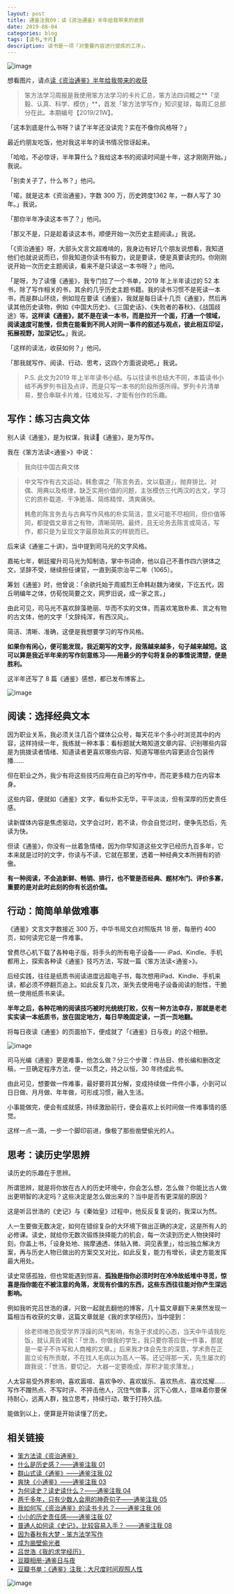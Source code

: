 ```yaml
---
layout: post
title: 通鉴注我09：读《资治通鉴》半年给我带来的收获
date: 2019-08-04
categories: blog
tags: [读书,卡片]
description: 读书是一项「对重要内容进行提炼的工序」。
---
```



![image](https://upload-images.jianshu.io/upload_images/32598-09526fc72b453160?imageMogr2/auto-orient/strip%7CimageView2/2/w/1240)

想看图片，请点[读《资治通鉴》半年给我带来的收获](https://mp.weixin.qq.com/s?__biz=MzA4MTQ0NDQxNg==&mid=2650640223&idx=1&sn=6cb0967ce0b5b6c72f7dc7caaa989842&chksm=879dc470b0ea4d661660f42af807d5397cc925edaa2e76a6b911b2b2f7d5c20f878dfac34f16&token=1061569471&lang=zh_CN#rd)


> 笨方法学习周报是我使用笨方法学习的卡片汇总，笨方法四词概之**「坚毅、认真、科学、模仿」**，首发「笨方法学写作」知识星球，每周汇总部分在此。本期编号【2019/21W】。

「这本到底是什么书呀？读了半年还没读完？实在不像你风格呀？」

最近约朋友吃饭，他对我这半年的读书情况惊讶起来。

「哈哈，不必惊讶，半年算什么？我给这本书的阅读时间是十年，这才刚刚开始。」我说。

「别卖关子了，什么书？」他问。

「喏，就是这本《资治通鉴》，字数 300 万，历史跨度1362 年，一群人写了 30 年。」我说。

「那你半年净读这本书了？」他问。

「那又不是，只是趁着读这本书，顺便开始一次历史主题阅读。」我说。

「《资治通鉴》呀，大部头文言文超难啃的，我身边有好几个朋友说想看，我知道他们也就说说而已，但我知道你读书有毅力，说是要读，便是真要读完的。你刚刚说开始一次历史主题阅读，看来不是只读这一本书呀？」他问。

「是呀，为了读懂《通鉴》，我专门拉了一个书单，2019 年上半年读过的 52 本书，除了写作相关的书，其余的几乎历史主题书籍。我的读书习惯不是死读一本书，而是群山环绕，例如现在要读《通鉴》，我就是每日读十几页《通鉴》，然后再读其他历史读物，例如《中国大历史》、《三国史话》、《失败者的春秋》、《战国歧途》等。**这样读《通鉴》，就不是在读一本书，而是拉开一个面，打通一个领域，阅读速度可能慢，但贵在能看到不同人对同一事件的叙述与观点，彼此相互印证，拓展视野，加深记忆。**」我说。

「这样的读法，收获如何？」他问。

「那我就写作、阅读、行动、思考，这四个方面说说吧。」我说。

> P.S. 此文为2019 年上半年读书小结。与以往读书总结大不同，本篇读书小结不再罗列书目及点评，而是只写一本书的阶段所感所得。罗列卡片清单易，整合串联卡片难，往难处写，才能有创作的乐趣。

## 写作：练习古典文体

别人读《通鉴》，是为权谋，我读《通鉴》，是为写作。

我在《笨方法读<通鉴>》中说：

> 我向往中国古典文体

> 中文写作有古文运动，韩愈谓之「陈言务去，文以载道」，抛弃排比、对偶、用典以及格律，缺乏实用价值的问题，主张模仿三代两汉的古文，学习它的质朴载道、干净脆落、简练精悍、清爽痛快。
> 
> 韩愈的陈言务去与古典写作风格的朴实简洁，意义可能不尽相同，但价值等同，都提倡文章言之有物，清晰简明。最终，且无论务去陈言或简洁，写作，都只是为呈现文字最原始真实的样貌而已。

后来读《通鉴二十讲》，当中提到司马光的文字风格。

嘉祐七年，朝廷擢升司马光为知制诰，掌中书词命，他以自己不善作四六骈体之文，坚辞不受，继续担任谏官，一直到英宗治平二年（1065）。

筹划《通鉴》时，他曾说：「余欲托始于周威烈王命韩赵魏为诸侯，下讫五代，因丘明编年之体，仿荀悦简要之文，网罗旧说，成一家之言。」

由此可见，司马光不喜欢辞藻艳丽、华而不实的文体，而喜欢笔致朴素、言之有物的古文体，他的文字「文辞纯浑，有西汉风」。

简洁、清晰、准确，这便是我想要学习的写作风格。

**如果你有闲心，便可能发现，我近期写的文字，段落越来越多，句子越来越短。这可以算是我近半年来的写作刻意练习——用最少的字句将复杂的事情说清楚，便是胜利。**

这半年还写了 8 篇《通鉴》感想，都已发布博客上。

![image](https://upload-images.jianshu.io/upload_images/32598-9a28e00ff5dbcf9d?imageMogr2/auto-orient/strip%7CimageView2/2/w/1240)


## 阅读：选择经典文本

因为职业关系，我必须关注几百个媒体公众号，每天花半个多小时浏览其中的内容，这样持续一年，我练就一种本事：看标题就大略知道文章内容、识别哪些内容是为挑拨读者情绪、知道读者更喜欢哪些内容、知道写哪些内容更适合包装传播……

但在职业之外，我少有将这些技巧应用在自己的写作中，而花更多精力在内容本身。

这些内容，便就如《通鉴》文字，看似朴实无华，平平淡淡，但有深厚的历史责任感。

读新媒体内容是焦虑驱动，文字会过时，若不读，你会自觉过时，便争先恐后，先读为快。

但读《通鉴》，你没有一丝着急情绪，因为你早知道这些文字已经历九百多年，它本来就是过时的文字，你读与不读，它就在那里，透着一种经典文本所拥有的骄傲。

**有一种阅读，不会追新鲜、畅销、排行，也不管是否经典、题材冷门、评价多寡，重要的是对此时此刻的你有长远价值。**

## 行动：简简单单做难事

《通鉴》文言文字数接近 300 万，中华书局文白对照版共 18 册，每册约 400 页，如何读完它是一件难事。

曾费尽心机下载了各种电子版，将手头的所有电子设备—— iPad、Kindle、手机都用上，探索各种读《通鉴》技巧方法，写就一篇《笨方法读<通鉴>》。

后经实践，往往是纸质书阅读进度远超电子书，每次想用iPad、Kindle、手机来读，都必须不停翻页追上。如此反复几次，渐失去使用电子设备阅读的耐性，干脆统一使用纸质书来读。

**半年之后，各种花哨的阅读技巧被时光统统打败，仅有一种方法幸存，那就是老老实实读一本纸质书，放在固定地方，每日早晚固定读，一页一页地翻。**

将每日夜读《通鉴》的页面拍下，便成就了「《通鉴》日与夜」的这个相册。

![image](https://upload-images.jianshu.io/upload_images/32598-a80b45fdef3aeb7f?imageMogr2/auto-orient/strip%7CimageView2/2/w/1240)

司马光编《通鉴》更是难事，他怎么做？分三个步骤：作丛目、修长编和删改定稿，一旦确定程序方法，便一以贯之，持之以恒，30 年终成此书。

由此可见，想要做一件难事，最好要将其分解，变成持续做一件件小事，小到可以日日做、月月做、年年做，可形成习惯，融入生活。

小事能做完，便会有成就感，持续激励前行，便会喜欢上长时间做一件难事情的感觉。

这样一点一滴，一步一个脚印前进，像极了那些凿壁偷光的人。

## 思考：读历史学思辨

读历史的乐趣在于思辨。

所谓思辨，就是将你放在古人的历史环境中，你会怎么想，怎么做？你能比古人做出更明智的决定吗？这些决定是怎么做出来的？当中是否有更深层的原因？

这是听吕世浩的《史记》与《秦始皇》过程中，他反反复复说的，我深以为然。

人一生要做无数决定，如何在错综复杂的大环境下做出正确的决定，这是所有人的必修课。读史，就给你无数次锻炼抉择能力的机会，每一次读到历史人物抉择时刻，你盖上书，「设身处地、揣摩通透、体贴入微、洞见表里」，给出独立解决方案，再与历史人物已做出的方案交叉对比，如此反复，能力有增长，读史方能发挥最大用处。

读史常感孤独，但也常能遇到惊喜。**孤独是指你必须时时在冷冷故纸堆中寻觅，惊喜是指你能在不被注意的角落，发现有价值的东西，这些东西往往能对你产生深远影响。**

例如我听完吕世浩的课，兴致一起就去翻他的博客，几十篇文章翻下来果然发现一篇相当有收获的文章，这篇文章就是《我的求学经历》，当中提到：

> 徐老师唯恐我受学界浮躁的风气影响，有急于求成的心态，当天中午请我吃饭，就认真告诫我：「世浩，你做我的学生，我只要你答应我一件事，那就是一辈子不许写和人商榷的文章。」后来我才体会先生的深意，学术贵在正面立论有所贡献，不在找人毛病以为高人一等。还记得那一天，先生屡次的跟我说：「世浩，要切记， 大器一定要晚成，厚积才能求薄发。」

人太容易受外界影响，喜欢嚣喧、喜欢争吵、喜欢娱乐、喜欢热点、喜欢炫耀……写作不蹭热点、不写时评、不抨击他人，沉住气做事，沉下心做人，意味着你要保持耐心，远离人群，独立思考，持续行动，敢于打持久战。

能做到以上，便算是开始读懂了历史。

## 相关链接

* [笨方法读《资治通鉴》 ](https://mp.weixin.qq.com/s?__biz=MzA4MTQ0NDQxNg==&mid=2650640177&idx=1&sn=be3c542f9625a91471a6d106e7dd5936&chksm=879dc41eb0ea4d0809282870e3427783263ef1723a3642ffe8b0002271d8b315de19cf5a07b9&token=2139054589&lang=zh_CN#rd)
* [什么是历史感？——通鉴注我 01](https://www.cnfeat.com/blog/2019/05/08/Mirror01/)
* [群山式读《通鉴》——通鉴注我 02](https://www.cnfeat.com/blog/2019/05/11/Mirror02/)
*  [爽快《小通鉴》——通鉴注我 03](https://www.cnfeat.com/blog/2019/05/14/Mirror03/)
*  [为何读史？读史读什么？——通鉴注我 04](https://www.cnfeat.com/blog/2019/06/04/Mirror04/)
* [两千多年，只有少数人会用的神奇句子——通鉴注我 05](https://www.cnfeat.com/blog/2019/06/23/Mirror05/)
* [我如何写《资治通鉴》的读书卡片？——通鉴注我 06](https://www.cnfeat.com/blog/2019/06/24/Mirror06/)
* [小小的历史责任感——通鉴注我 07](https://www.cnfeat.com/blog/2019/07/05/Mirror07/)
* [普通人如何读《史记》，比较容易入手？ ——通鉴注我 08](https://www.cnfeat.com/blog/2019/07/27/Mirror08/)
* [因为春秋有大梦 - 笨方法学写作](https://www.cnfeat.com/blog/2019/07/28/SpringAutumn/)
* [成为凿壁偷光者](https://mp.weixin.qq.com/s?__biz=MzA4MTQ0NDQxNg==&mid=2650640114&idx=1&sn=bbe29f57e844811dc0b39d3ca5c2c5cc&chksm=879dc5ddb0ea4ccb9da218c4fac6d7fc6bdec248bca7fc257ff372b56bb92f4239db273997ff&token=2139054589&lang=zh_CN#rd)
* [吕世浩《我的求学经历》](http://blog.sina.com.cn/s/blog_8db61e980101abem.html)
* [豆瓣相册-通鉴日与夜](https://www.douban.com/photos/album/1688744965/)
* [豆瓣书单：《通鉴》注我：大尺度时间观照人性](https://www.douban.com/doulist/113911619/)


![image](https://upload-images.jianshu.io/upload_images/32598-fbcd1ceb6a6483ef?imageMogr2/auto-orient/strip%7CimageView2/2/w/1240)

